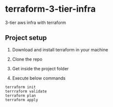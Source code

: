 # terraform-3-tier-infra
3-tier aws infra with terraform

## Project setup

1. Download and install terraform in your machine

2. Clone the repo

3. Get inside the project folder

4. Execute below commands
```
terraform init
terrraform validate
terraform plan
terraform apply
```